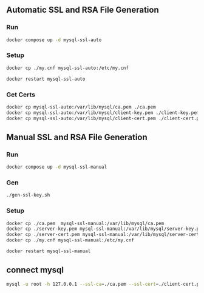 ## Automatic SSL and RSA File Generation

### Run

```bash
docker compose up -d mysql-ssl-auto
```

### Setup

```bash
docker cp ./my.cnf mysql-ssl-auto:/etc/my.cnf

docker restart mysql-ssl-auto
```

### Get Certs

>

```bash
docker cp mysql-ssl-auto:/var/lib/mysql/ca.pem ./ca.pem
docker cp mysql-ssl-auto:/var/lib/mysql/client-key.pem ./client-key.pem
docker cp mysql-ssl-auto:/var/lib/mysql/client-cert.pem ./client-cert.pem
```

## Manual SSL and RSA File Generation

### Run

```bash
docker compose up -d mysql-ssl-manual
```

### Gen

```bash
./gen-ssl-key.sh
```

### Setup

```bash
docker cp ./ca.pem  mysql-ssl-manual:/var/lib/mysql/ca.pem
docker cp ./server-key.pem mysql-ssl-manual:/var/lib/mysql/server-key.pem
docker cp ./server-cert.pem mysql-ssl-manual:/var/lib/mysql/server-cert.pem
docker cp ./my.cnf mysql-ssl-manual:/etc/my.cnf

docker restart mysql-ssl-manual
```

## connect mysql

```bash
mysql -u root -h 127.0.0.1 --ssl-ca=./ca.pem --ssl-cert=./client-cert.pem --ssl-key=./client-key.pem --password=secret
```
